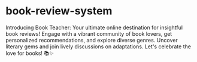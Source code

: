 # book-review-system
Introducing Book Teacher: Your ultimate online destination for insightful book reviews! Engage with a vibrant community of book lovers, get personalized recommendations, and explore diverse genres. Uncover literary gems and join lively discussions on adaptations. Let's celebrate the love for books! 📚✨
